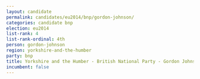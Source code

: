 ```yaml
---
layout: candidate
permalink: candidates/eu2014/bnp/gordon-johnson/
categories: candidate bnp
election: eu2014
list-rank: 4
list-rank-ordinal: 4th
person: gordon-johnson
region: yorkshire-and-the-humber
party: bnp
title: Yorkshire and the Humber - British National Party - Gordon Johnson
incumbent: false
---
```

